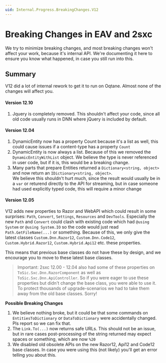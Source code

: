 ```yaml
---
uid: Internal.Progress.BreakingChanges.V12
---
```


# Breaking Changes in EAV and 2sxc

We try to minimize breaking changes, and most breaking changes won't affect your work, because it's internal API. 
We're documenting it here to ensure you know what happened, in case you still run into this.

## Summary

V12 did a lot of internal rework to get it to run on Oqtane. Almost none of the changes will affect you. 

#### Version 12.10

1. Jquery is completely removed. This shouldn't affect your code, since all old code usually runs in DNN where jQuery is included by default. 

#### Version 12.04

1. DynamicEntity now has a property Count because it's a list as well, this could cause issues if a content-type has a property `Count`
1. DynamicEntity is now always a list. Because of this we removed the `DynamicEntityWithList` object. We believe the type is never referenced in user code, but if it is, this would be a breaking change.
1. Many parts that prepare Entities returned a `Dictionary<string, object>` and now return an `IDictionary<string, object>`.  
   We believe this shouldn't hurt much, since the result would usually be in a `var` or returend directly to the API for streaming, but in case someone had used explicitly typed code, this will require a minor change

#### Version 12.05

V12 adds new properties to Razor and WebAPI which could result in some surprises: `Path`, `Convert`, `Settings`, `Resources` and `DevTools`. 
Especially the new `Path` and `Convert` could clash with existing code which had `@using System` or `@using System.IO` so the code would just read `Path.GetFileName(...)` or something. 
Because of this, we only give the latest classes `Custom.Dnn.Razor12`, `Custom.Dnn.Code12`, `Custom.Hybrid.Razor12`, `Custom.Hybrid.Api12` etc. these properties. 

This means that previous base classes do not have these by design, and we encourage you to move to these latest base classes. 

> Important: 2sxc 12.00 - 12.04 also had some of these properties on `ToSic.Sxc.Dnn.RazorComponent` as well as `ToSic.Sxc.Dnn.ApiController`.
> So if you were eager to use these properties but didn't change the base class, you were able to use it. 
> To protect thousands of upgrade-scenarios we had to take them away from the old base classes. Sorry!

**Possible Breaking Changes**

1. We believe nothing broke, but it could be that some commands on `EntitiesToDictionary` or `DataToDictionary` were accidentally changed. Pls report so we can fix that. 
1. The `Link.To(...)` now returns safe URLs. This should not be an issue, but in rare cases post-processing of the string returned may expect spaces or something, which are now `%20`
1. We disabled old obsolete APIs on the new Razor12, Api12 and Code12 base classes. In case you were using this (not likely) you'll get an error telling you about this.

